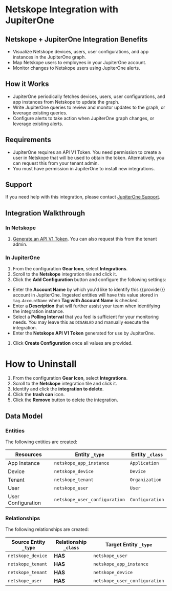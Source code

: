 # Netskope Integration with JupiterOne

## Netskope + JupiterOne Integration Benefits

- Visualize Netskope devices, users, user configurations, and app instances in
  the JupiterOne graph.
- Map Netskope users to employees in your JupiterOne account.
- Monitor changes to Netskope users using JupiterOne alerts.

## How it Works

- JupiterOne periodically fetches devices, users, user configurations, and app
  instances from Netskope to update the graph.
- Write JupiterOne queries to review and monitor updates to the graph, or
  leverage existing queries.
- Configure alerts to take action when JupiterOne graph changes, or leverage
  existing alerts.

## Requirements

- JupiterOne requires an API V1 Token. You need permission to create a user in
  Netskope that will be used to obtain the token. Alternatively, you can request
  this from your tenant admin.
- You must have permission in JupiterOne to install new integrations.

## Support

If you need help with this integration, please contact
[JupiterOne Support](https://support.jupiterone.io).

## Integration Walkthrough

### In Netskope

1. [Generate an API V1 Token](https://docs.netskope.com/en/rest-api-v1-overview.html).
   You can also request this from the tenant admin.

### In JupiterOne

1. From the configuration **Gear Icon**, select **Integrations**.
2. Scroll to the **Netskope** integration tile and click it.
3. Click the **Add Configuration** button and configure the following settings:

- Enter the **Account Name** by which you'd like to identify this {{provider}}
  account in JupiterOne. Ingested entities will have this value stored in
  `tag.AccountName` when **Tag with Account Name** is checked.
- Enter a **Description** that will further assist your team when identifying
  the integration instance.
- Select a **Polling Interval** that you feel is sufficient for your monitoring
  needs. You may leave this as `DISABLED` and manually execute the integration.
- Enter the **Netskope API V1 Token** generated for use by JupiterOne.

1. Click **Create Configuration** once all values are provided.

# How to Uninstall

1. From the configuration **Gear Icon**, select **Integrations**.
2. Scroll to the **Netskope** integration tile and click it.
3. Identify and click the **integration to delete**.
4. Click the **trash can** icon.
5. Click the **Remove** button to delete the integration.

<!-- {J1_DOCUMENTATION_MARKER_START} -->
<!--
********************************************************************************
NOTE: ALL OF THE FOLLOWING DOCUMENTATION IS GENERATED USING THE
"j1-integration document" COMMAND. DO NOT EDIT BY HAND! PLEASE SEE THE DEVELOPER
DOCUMENTATION FOR USAGE INFORMATION:

https://github.com/JupiterOne/sdk/blob/main/docs/integrations/development.md
********************************************************************************
-->

## Data Model

### Entities

The following entities are created:

| Resources          | Entity `_type`                | Entity `_class` |
| ------------------ | ----------------------------- | --------------- |
| App Instance       | `netskope_app_instance`       | `Application`   |
| Device             | `netskope_device`             | `Device`        |
| Tenant             | `netskope_tenant`             | `Organization`  |
| User               | `netskope_user`               | `User`          |
| User Configuration | `netskope_user_configuration` | `Configuration` |

### Relationships

The following relationships are created:

| Source Entity `_type` | Relationship `_class` | Target Entity `_type`         |
| --------------------- | --------------------- | ----------------------------- |
| `netskope_device`     | **HAS**               | `netskope_user`               |
| `netskope_tenant`     | **HAS**               | `netskope_app_instance`       |
| `netskope_tenant`     | **HAS**               | `netskope_device`             |
| `netskope_user`       | **HAS**               | `netskope_user_configuration` |

<!--
********************************************************************************
END OF GENERATED DOCUMENTATION AFTER BELOW MARKER
********************************************************************************
-->
<!-- {J1_DOCUMENTATION_MARKER_END} -->
